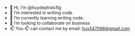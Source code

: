 - 👋 Hi, I’m @huydeptrais1tg
- 👀 I’m interested in writing code.
- 🌱 I’m currently learning writing code.
- 💞️ I’m looking to collaborate on business
- 📫 You 📫 can contact me by email: huy547098@gmail.com
<!---
huydeptrais1tg/huydeptrais1tg is a ✨ special ✨ repository because its `README.md` (this file) appears on your GitHub profile.
You can click the Preview link to take a look at your changes.
--->
